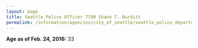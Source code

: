 ```yaml
---
layout: page
title: Seattle Police Officer 7790 Shane T. Burditt
permalink: /information/agencies/city_of_seattle/seattle_police_department/copbook/7790/
---
```


**Age as of Feb. 24, 2016:** 33
